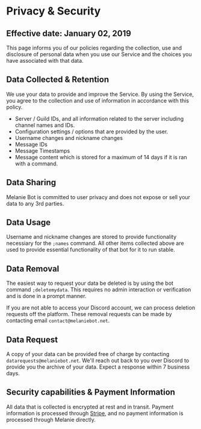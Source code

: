 # Privacy & Security

## Effective date: January 02, 2019

This page informs you of our policies regarding the collection, use and disclosure of personal data when you use our Service and the choices you have associated with that data.

## Data Collected & Retention

We use your data to provide and improve the Service. By using the Service, you agree to the collection and use of information in accordance with this policy.

- Server / Guild IDs, and all information related to the server including channel names and IDs.
- Configuration settings / options that are provided by the user.
- Username changes and nickname changes
- Message IDs
- Message Timestamps
- Message content which is stored for a maximum of 14 days if it is ran with a command.

## Data Sharing

Melanie Bot is committed to user privacy and does not expose or sell your data to any 3rd parties.

## Data Usage

Username and nickname changes are stored to provide functionality necessiary for the `;names` command. All other items collected above are used to provide essential functionality of that bot for it to run stable.

## Data Removal

The easiest way to request your data be deleted is by using the bot command `;deletemydata`. This requires no admin interaction or verification and is done in a prompt manner.

If you are not able to access your Discord account, we can process deletion requests off the platform. These removal requests can be made by contacting email `contact@melaniebot.net`.

## Data Request

A copy of your data can be provided free of charge by contacting `datarequests@melaniebot.net`. We'll reach out back to you over Discord to provide you the archive of your data. Expect a response within 7 business days.

## Security capabilities & Payment Information

All data that is collected is encrypted at rest and in transit. Payment information is processed through [Stripe](https://stripe.com/), and no payment information is processed through Melanie directly.
